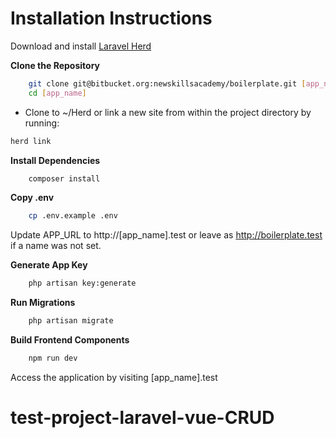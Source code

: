 # Installation Instructions

Download and install [Laravel Herd](https://herd.laravel.com)

**Clone the Repository**
```bash
    git clone git@bitbucket.org:newskillsacademy/boilerplate.git [app_name]
    cd [app_name]
```

- Clone to ~/Herd or link a new site from within the project directory by running:
```bash
herd link
```

**Install Dependencies**
```bash
    composer install
```

**Copy .env**
```bash
    cp .env.example .env
```

Update APP_URL to http://[app_name].test or leave as http://boilerplate.test if a name was not set.

**Generate App Key**
```bash
    php artisan key:generate
```

**Run Migrations**
```bash
    php artisan migrate
```

**Build Frontend Components**
```bash
    npm run dev
```

Access the application by visiting [app_name].test
# test-project-laravel-vue-CRUD
